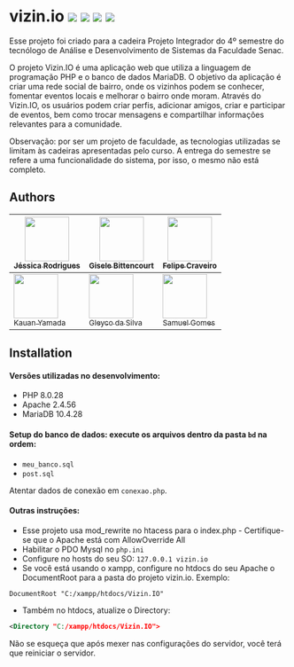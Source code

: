 # vizin.io <img src="https://img.shields.io/badge/PHP-777BB4?style=for-the-badge&logo=php&logoColor=white" /> <img src="https://img.shields.io/badge/MariaDB-003545?style=for-the-badge&logo=mariadb&logoColor=white" />  <img src="https://img.shields.io/badge/HTML5-E34F26?style=for-the-badge&logo=html5&logoColor=white" /> <img src="https://img.shields.io/badge/JavaScript-323330?style=for-the-badge&logo=javascript&logoColor=F7DF1E" />


Esse projeto foi criado para a cadeira Projeto Integrador do 4º semestre do tecnólogo de Análise e Desenvolvimento de Sistemas da Faculdade Senac.

O projeto Vizin.IO é uma aplicação web que utiliza a linguagem de programação PHP e o banco de dados MariaDB. O objetivo da aplicação é criar uma rede social de bairro, onde os vizinhos podem se conhecer, fomentar eventos locais e melhorar o bairro onde moram. Através do Vizin.IO, os usuários podem criar perfis, adicionar amigos, criar e participar de eventos, bem como trocar mensagens e compartilhar informações relevantes para a comunidade.

Observação: por ser um projeto de faculdade, as tecnologias utilizadas se limitam às cadeiras apresentadas pelo curso. A entrega do semestre se refere a uma funcionalidade do sistema, por isso, o mesmo não está completo.

## Authors

| [<img src="https://avatars.githubusercontent.com/u/7684192" width=80><br><sub>Jéssica Rodrigues</sub>](https://github.com/jessicasrodrigues)  | [<img src="https://avatars.githubusercontent.com/u/125749367?v=4" width=80><br><sub>Gisele Bittencourt</sub>](https://github.com/GiseleAquistapace)  |  [<img src="https://avatars.githubusercontent.com/u/14103735" width=80><br><sub>Felipe Craveiro</sub>](https://github.com/flpcnc) |
|---|---|---|
|  [<img src="https://avatars.githubusercontent.com/u/120474188" width=80><br><sub>Kauan Yamada</sub>](https://github.com/KauanYamada) | [<img src="https://avatars.githubusercontent.com/u/133287720" width=80><br><sub>Gleyco da Silva</sub>](https://github.com/mathmsd)  | [<img src="https://avatars.githubusercontent.com/u/99621069" width=80><br><sub>Samuel Gomes</sub>](https://github.com/SamuelCrepaldi)  |


## Installation

#### Versões utilizadas no desenvolvimento:
* PHP 8.0.28
* Apache 2.4.56
* MariaDB 10.4.28

#### Setup do banco de dados: execute os arquivos dentro da pasta `bd` na ordem:
* `meu_banco.sql`
* `post.sql`

Atentar dados de conexão em `conexao.php`.

#### Outras instruções:
* Esse projeto usa mod_rewrite no htacess para o index.php - Certifique-se que o Apache está com AllowOverride All
* Habilitar o PDO Mysql no `php.ini`
* Configure no hosts do seu SO: `127.0.0.1 vizin.io`
* Se você está usando o xampp, configure no htdocs do seu Apache o DocumentRoot para a pasta do projeto vizin.io. Exemplo:
```
DocumentRoot "C:/xampp/htdocs/Vizin.IO"
```
* Também no htdocs, atualize o Directory:
```xml
<Directory "C:/xampp/htdocs/Vizin.IO">
```

Não se esqueça que após mexer nas configurações do servidor, você terá que reiniciar o servidor.


